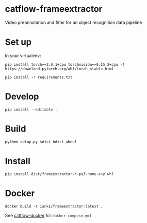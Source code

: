 # catflow-frameextractor
Video preannotation and filter for an object recognition data pipeline

# Set up

In your virtualenv:

```
pip install torch==2.0.1+cpu torchvision==0.15.2+cpu -f https://download.pytorch.org/whl/torch_stable.html

pip install -r requirements.txt
```

# Develop

```
pip install --editable .
```

# Build

```
python setup.py sdist bdist_wheel
```

# Install

```
pip install dist/frameextractor-*-py3-none-any.whl
```

# Docker

```
docker build -t iank1/frameextractor:latest .
```

See [catflow-docker](https://github.com/iank/catflow-docker) for `docker-compose.yml`
